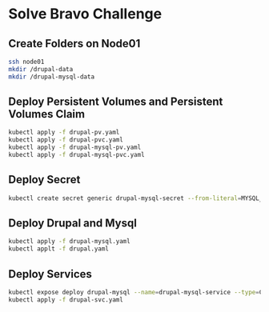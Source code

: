# Solve Bravo Challenge

## Create Folders on Node01

```bash
ssh node01
mkdir /drupal-data
mkdir /drupal-mysql-data
```


## Deploy Persistent Volumes and Persistent Volumes Claim

```bash
kubectl apply -f drupal-pv.yaml
kubectl apply -f drupal-pvc.yaml
kubectl apply -f drupal-mysql-pv.yaml
kubectl apply -f drupal-mysql-pvc.yaml
```

## Deploy Secret

```bash
kubectl create secret generic drupal-mysql-secret --from-literal=MYSQL_ROOT_PASSWORD=root_password --from-literal=MYSQL_DATABASE=drupal-database --from-literal=MYSQL_USER=root
```

## Deploy Drupal and Mysql

```bash
kubectl apply -f drupal-mysql.yaml
kubectl applt -f drupal.yaml
```

## Deploy Services

```bash
kubectl expose deploy drupal-mysql --name=drupal-mysql-service --type=ClusterIP --target-port=3306
kubectl apply -f drupal-svc.yaml
```


